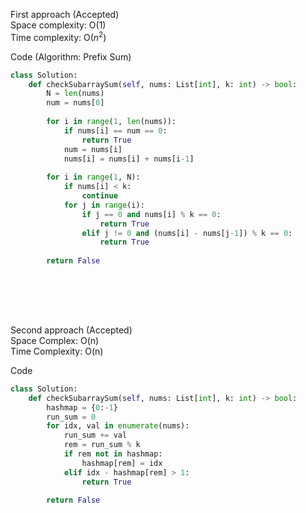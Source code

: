 First approach (Accepted)  
Space complexity: O(1)    
Time complexity: O($n^2$)

Code (Algorithm: Prefix Sum)
```Python 
class Solution:
    def checkSubarraySum(self, nums: List[int], k: int) -> bool:
        N = len(nums)
        num = nums[0]
        
        for i in range(1, len(nums)):
            if nums[i] == num == 0:
                return True
            num = nums[i]
            nums[i] = nums[i] + nums[i-1]
            
        for i in range(1, N):
            if nums[i] < k:
                continue
            for j in range(i):
                if j == 0 and nums[i] % k == 0:
                    return True     
                elif j != 0 and (nums[i] - nums[j-1]) % k == 0:
                    return True
        
        return False
                
```     
<br>
<br>
<br>

Second approach (Accepted)  
Space Complex: O(n)  
Time Complexity: O(n)

Code
```Python
class Solution:
    def checkSubarraySum(self, nums: List[int], k: int) -> bool:
        hashmap = {0:-1}
        run_sum = 0
        for idx, val in enumerate(nums):
            run_sum += val
            rem = run_sum % k
            if rem not in hashmap:
                hashmap[rem] = idx
            elif idx - hashmap[rem] > 1:
                return True
            
        return False
        
```
